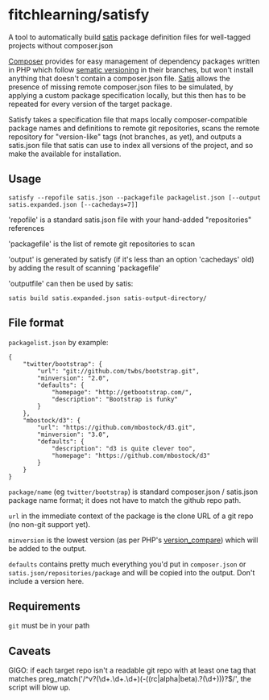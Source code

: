 fitchlearning/satisfy
=================

A tool to automatically build [satis](https://github.com/composer/satis) package definition files for well-tagged 
projects without composer.json

[Composer](https://github.com/composer/composer) provides for easy management of dependency packages written in PHP which 
follow [sematic versioning](http://semver.org/) in their branches, but won't install anything that doesn't contain a 
composer.json file. [Satis](https://github.com/composer/satis) allows the presence of missing remote composer.json files
to be simulated, by applying a custom package specification locally, but this then has to be repeated for every version 
of the target package.

Satisfy takes a specification file that maps locally composer-compatible package names and definitions to remote git
repositories, scans the remote repository for "version-like" tags (not branches, as yet), and outputs a satis.json file
that satis can use to index all versions of the project, and so make the available for installation.

Usage
-----
```
satisfy --repofile satis.json --packagefile packagelist.json [--output satis.expanded.json [--cachedays=7]]
```

'repofile' is a standard satis.json file with your hand-added "repositories" references

'packagefile' is the list of remote git repositories to scan

'output' is generated by satisfy (if it's less than an option 'cachedays' old) by adding the result of scanning 
'packagefile' 

'outputfile' can then be used by satis:

```
satis build satis.expanded.json satis-output-directory/
```

File format
-----------
`packagelist.json` by example: 
```
{
    "twitter/bootstrap": {
        "url": "git://github.com/twbs/bootstrap.git",
        "minversion": "2.0",
        "defaults": {
            "homepage": "http://getbootstrap.com/",
            "description": "Bootstrap is funky"
        }
    },
    "mbostock/d3": {
        "url": "https://github.com/mbostock/d3.git",
        "minversion": "3.0",
        "defaults": {
            "description": "d3 is quite clever too",
            "homepage": "https://github.com/mbostock/d3"
        }
    }
}
```

`package/name` (eg `twitter/bootstrap`) is standard composer.json / satis.json package name format; it does not have to 
match the github repo path.

`url` in the immediate context of the package is the clone URL of a git repo (no non-git support yet).

`minversion` is the lowest version 
(as per PHP's [version_compare](http://php.net/manual/en/function.version-compare.php)) which will be added to the 
output.

`defaults` contains pretty much everything you'd put in `composer.json` or `satis.json/repositories/package` and will be
copied into the output. Don't include a version here.

Requirements
------------
`git` must be in your path

Caveats
-------
GIGO: if each target repo isn't a readable git repo with at least one tag that matches
preg_match('/^v?(\d+\.\d+\.\d+)(-((rc|alpha|beta)\.?(\d+)))?$/', the script will blow up.

